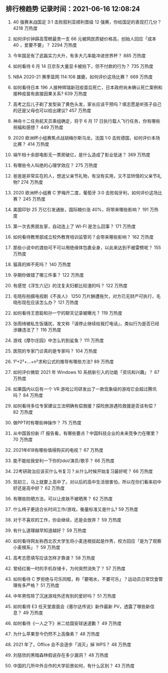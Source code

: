 
## 排行榜趋势 记录时间：2021-06-16 12:08:24
  
  1. 40 强赛末战国足 3:1 击败叙利亚顺利晋级 12 强赛，你给国足的表现打几分？ 4218 万热度
    
  2. 如何评价钟薛高雪糕最贵一支 66 元被网民质疑价格高，创始人回应「成本 40 ，爱要不要」？ 2294 万热度
    
  3. 今年国足有了武磊实力大升，有多大几率能冲进世界杯？ 885 万热度
    
  4. 如何看待 6 月 14 日京东大量显卡被拍下，但不付款的行为？ 735 万热度
    
  5. NBA 2020-21 赛季篮网 114:108 雄鹿，如何评价这场比赛？ 669 万热度
    
  6. 如何看待日本 196 人接种辉瑞新冠疫苗后死亡，日本政府尚未确认死亡案例和接种疫苗有直接因果关系? 639 万热度
    
  7. 高考之后儿子剃了发型染了黄色头发，家长应该干预吗？填志愿是听孩子自己的还是父母也可以给出建议? 457 万热度
    
  8. 神舟十二任务航天员乘组确定，将于 6 月 17 日执行载人飞行任务，你有哪些祝福和感想？ 449 万热度
    
  9. 2020 欧洲杯小组赛焦点战胡梅尔斯乌龙，法国 1:0 击败德国，如何评价本场比赛？ 414 万热度
    
  10. 端午档十余部电影无一票房破亿，是什么造成了影业低迷？ 369 万热度
    
  11. 有哪些令人叫绝的心理学效应？ 275 万热度
    
  12. 爸爸是非常实在的人，想送父亲节礼物，有没有实用，又不显矫情的父亲节礼物? 274 万热度
    
  13. 2020 欧洲杯小组赛 C 罗梅开二度，葡萄牙 3:0 击败匈牙利，如何评价这场比赛？ 245 万热度
    
  14. 美国印钞 25 万亿引发通胀，国际粮价涨 40%，将带来哪些影响？ 191 万热度
    
  15. 第一次去男朋友家，自动连上了 WI-FI 是怎么回事？ 171 万热度
    
  16. 如何看待教育部成立校外教育培训监管司？会带来哪些影响？ 162 万热度
    
  17. 那些小说中的渡劫可不可以用绝缘体包裹全身，以此来达到不被雷劈呢？ 155 万热度
    
  18. 猫真的摔不死吗？ 140 万热度
    
  19. 孕期你做错了哪三件事？ 122 万热度
    
  20. 有感觉《浮生六记》的沈复夫妇都比较渣的吗？ 122 万热度
    
  21. 毛晓彤拍摄电视剧《不良人》 1250 万片酬遭拖欠，对方已无财产可执行，毛晓彤现在应该怎么办？ 121 万热度
    
  22. 如何看待王思聪和孙一宁的聊天记录被曝光？ 119 万热度
    
  23. 张雨绮被私生饭骚扰，发文称「请停止继续给我打电话」，类似行为是否已经涉嫌违法了？ 116 万热度
    
  24. 游戏《摩尔庄园》中怎么钓到鲨鱼？ 111 万热度
    
  25. 医院的专家门诊真的是专家吗？ 104 万热度
    
  26. 1²+2²+…+n²求和公式的推导有哪些方法? 89 万热度
    
  27. 如何评价微软 2021 年 Windows 10 系统新引入的功能「资讯和兴趣」？ 87 万热度
    
  28. 如果国内以后有一个 VR 游戏公司研发出了一款现象级的游戏它会超过腾讯吗？ 84 万热度
    
  29. 如何看待多位专家建议立法明确有偿救援？探险旅游遇险救援是否该有偿？ 82 万热度
    
  30. 做PPT时有哪些神操作？ 75 万热度
    
  31. 从中国首份新 IT 报告看，有哪些要点？中国科技企业的未来竞争力在哪里？ 70 万热度
    
  32. 2021年618有哪些值得购买的电视？ 67 万热度
    
  33. 能不能给我安利一下你的idol/演员/歌手？ 66 万热度
    
  34. 22考研政治应该买什么书复习？从什么时候开始复习最好呢？ 66 万热度
    
  35. 现初三，马上就要上高中了。对以后的高中生活很害怕，所以在你们看来初中好还是高中好？ 62 万热度
    
  36. 有哪些防晒方法，可以让皮肤不被晒黑？ 62 万热度
    
  37. 什么椅子更适合长时间工作/游戏，衡量标准又是什么? 59 万热度
    
  38. 对于不喜欢的工作，你会继续，还是会放弃？ 59 万热度
    
  39. 有什么道理越早知道越好？ 59 万热度
    
  40. 如何看待网友称西北农大学生将小麦连根拔起是作秀，校方回应「是为了观察小麦根系」？ 59 万热度
    
  41. 高考志愿填写应该怎样才靠谱？ 58 万热度
    
  42. 曾经红极一时的手机存储卡，为何突然消失了？ 57 万热度
    
  43. 如何看待 C 罗拒绝与可乐同框，称「要喝水，不要可乐」？运动员日常饮食管理有多严格？ 51 万热度
    
  44. 中年男性除了沉迷游戏外还有别的爱好吗？ 51 万热度
    
  45. 如何看待 E3 任天堂直面会《塞尔达传说》新作最新 PV，透露了哪些新信息？ 49 万热度
    
  46. 如何看待《一人之下》米二给国安球迷道歉？ 49 万热度
    
  47. 为什么苹果至今仍然不上高像素？ 48 万热度
    
  48. 2021 年了，Office 会不会逐步「消灭」掉 WPS？ 48 万热度
    
  49. 刘慈欣的黑暗森林假说存在多少漏洞？ 48 万热度
    
  50. 中国的几所中外合作的大学前景如何，有什么区别？ 43 万热度
    